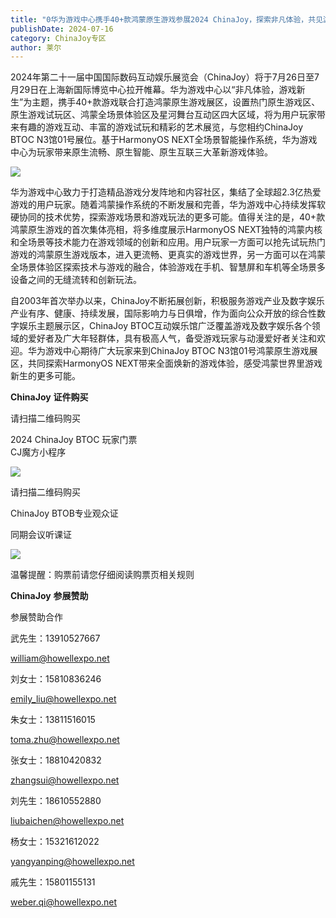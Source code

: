 ```yaml
---
title: "0华为游戏中心携手40+款鸿蒙原生游戏参展2024 ChinaJoy，探索非凡体验，共见游戏新生"
publishDate: 2024-07-16
category: ChinaJoy专区
author: 莱尔
---
```


2024年第二十一届中国国际数码互动娱乐展览会（ChinaJoy）将于7月26日至7月29日在上海新国际博览中心拉开帷幕。华为游戏中心以“非凡体验，游戏新生”为主题，携手40+款游戏联合打造鸿蒙原生游戏展区，设置热门原生游戏区、原生游戏试玩区、鸿蒙全场景体验区及星河舞台互动区四大区域，将为用户玩家带来有趣的游戏互动、丰富的游戏试玩和精彩的艺术展览，与您相约ChinaJoy BTOC N3馆01号展位。基于HarmonyOS NEXT全场景智能操作系统，华为游戏中心为玩家带来原生流畅、原生智能、原生互联三大革新游戏体验。

![](https://ec-net-1251389766.cos.ap-shanghai.myqcloud.com/wp-content/uploads/2024/07/20240716204906722.png)

华为游戏中心致力于打造精品游戏分发阵地和内容社区，集结了全球超2.3亿热爱游戏的用户玩家。随着鸿蒙操作系统的不断发展和完善，华为游戏中心持续发挥软硬协同的技术优势，探索游戏场景和游戏玩法的更多可能。值得关注的是，40+款鸿蒙原生游戏的首次集体亮相，将多维度展示HarmonyOS NEXT独特的鸿蒙内核和全场景等技术能力在游戏领域的创新和应用。用户玩家一方面可以抢先试玩热门游戏的鸿蒙原生游戏版本，进入更流畅、更真实的游戏世界，另一方面可以在鸿蒙全场景体验区探索技术与游戏的融合，体验游戏在手机、智慧屏和车机等全场景多设备之间的无缝流转和创新玩法。

自2003年首次举办以来，ChinaJoy不断拓展创新，积极服务游戏产业及数字娱乐产业有序、健康、持续发展，国际影响力与日俱增，作为面向公众开放的综合性数字娱乐主题展示区，ChinaJoy BTOC互动娱乐馆广泛覆盖游戏及数字娱乐各个领域的爱好者及广大年轻群体，具有极高人气，备受游戏玩家与动漫爱好者关注和欢迎。华为游戏中心期待广大玩家来到ChinaJoy BTOC N3馆01号鸿蒙原生游戏展区，共同探索HarmonyOS NEXT带来全面焕新的游戏体验，感受鸿蒙世界里游戏新生的更多可能。

**ChinaJoy** **证件购买**

请扫描二维码购买

2024 ChinaJoy BTOC 玩家门票  
CJ魔方小程序  

![](https://ec-net-1251389766.cos.ap-shanghai.myqcloud.com/wp-content/uploads/2024/07/20240716204909496.png)

  
请扫描二维码购买

ChinaJoy BTOB专业观众证

同期会议听课证  

![](https://ec-net-1251389766.cos.ap-shanghai.myqcloud.com/wp-content/uploads/2024/07/20240716204912717.png)

温馨提醒：购票前请您仔细阅读购票页相关规则  
  

**ChinaJoy** **参展赞助**

参展赞助合作

武先生：13910527667

[william@howellexpo.net](mailto:william@howellexpo.net)

刘女士：15810836246

[emily\_liu@howellexpo.net](mailto:emily_liu@howellexpo.net)

朱女士：13811516015

[toma.zhu@howellexpo.net](mailto:toma.zhu@howellexpo.net)

张女士：18810420832

[zhangsui@howellexpo.net](mailto:zhangsui@howellexpo.net)

刘先生：18610552880

[liubaichen@howellexpo.net](mailto:liubaichen@howellexpo.net)

杨女士：15321612022

[yangyanping@howellexpo.net](mailto:yangyanping@howellexpo.net)

戚先生：15801155131

weber.qi@howellexpo.net
